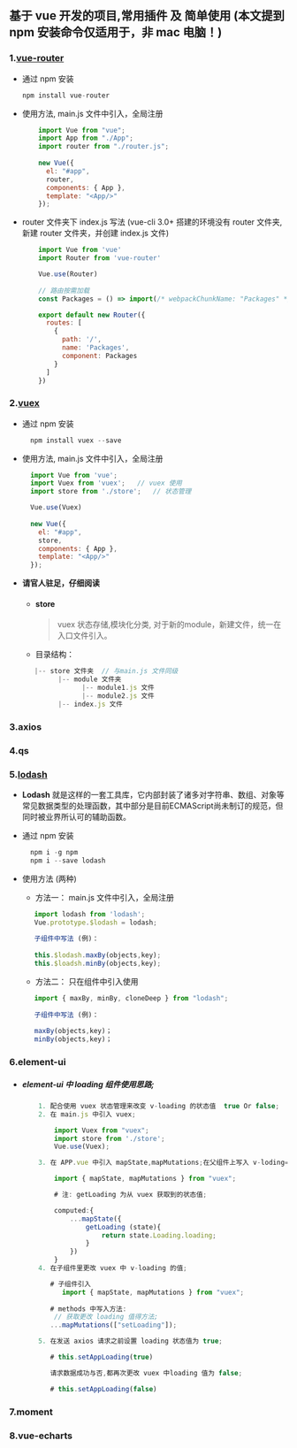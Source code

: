 ## 基于 vue 开发的项目,常用插件 及 简单使用 (本文提到 npm 安装命令仅适用于，非 mac 电脑！)
### 1.[vue-router](https://router.vuejs.org/zh/installation.html)

   + 通过 npm 安装 
   
        ```javascript
        npm install vue-router
        ```
   + 使用方法, main.js 文件中引入，全局注册
  
     ```javascript
         import Vue from "vue";
         import App from "./App";
         import router from "./router.js"; 
         
         new Vue({
           el: "#app",
           router,
           components: { App },
           template: "<App/>"
         });
     ```
   + router 文件夹下 index.js 写法 (vue-cli 3.0+ 搭建的环境没有 router 文件夹,新建 router 文件夹，并创建 index.js 文件)
     
     ```javascript
         import Vue from 'vue'
         import Router from 'vue-router'

         Vue.use(Router)
         
         // 路由按需加载
         const Packages = () => import(/* webpackChunkName: "Packages" */ '@/views/Packages');

         export default new Router({
           routes: [
             {
               path: '/',
               name: 'Packages',
               component: Packages
             }
           ]
         })
     ```
### 2.[vuex](https://vuex.vuejs.org/zh/)

   + 通过 npm 安装
   
        ```javascript
          npm install vuex --save
        ```
        
   + 使用方法, main.js 文件中引入，全局注册
   
       ```javascript
         import Vue from 'vue';
         import Vuex from 'vuex';   // vuex 使用
         import store from './store';   // 状态管理

         Vue.use(Vuex)
         
         new Vue({
           el: "#app",
           store,
           components: { App },
           template: "<App/>"
         });
       ```
       
   + **请官人驻足，仔细阅读**
 
      - #### store
         > vuex 状态存储,模块化分类, 对于新的module，新建文件，统一在入口文件引入。
         
      - 目录结构：
      
      ```javascript
         |-- store 文件夹  // 与main.js 文件同级
               |-- module 文件夹
                     |-- module1.js 文件
                     |-- module2.js 文件
               |-- index.js 文件    
      ```
   
### 3.axios
### 4.qs
### 5.[lodash](https://vuex.vuejs.org/zh/installation.html)

   + **Lodash** 就是这样的一套工具库，它内部封装了诸多对字符串、数组、对象等常见数据类型的处理函数，其中部分是目前ECMAScript尚未制订的规范，但同时被业界所认可的辅助函数。
   
   + 通过 npm 安装
   
     ```javascript
       npm i -g npm
       npm i --save lodash
     ```
     
   + 使用方法 (两种)
   
      + 方法一： main.js 文件中引入，全局注册
      ```javascript
         import lodash from 'lodash';
         Vue.prototype.$lodash = lodash;
         
         子组件中写法 (例)：
         
         this.$lodash.maxBy(objects,key);
         this.$loadsh.minBy(objects,key);
     ```
      + 方法二： 只在组件中引入使用
      ```javascript
         import { maxBy, minBy, cloneDeep } from "lodash";
         
         子组件中写法 (例)：
         
         maxBy(objects,key)；
         minBy(objects,key)；
      ```
### 6.element-ui

+ ##### element-ui 中 loading 组件使用思路;
   ``` js
       1. 配合使用 vuex 状态管理来改变 v-loading 的状态值  true Or false;
       2. 在 main.js 中引入 vuex;

           import Vuex from "vuex";
           import store from './store';
           Vue.use(Vuex);

       3. 在 APP.vue 中引入 mapState,mapMutations;在父组件上写入 v-loding="getLoading";

           import { mapState, mapMutations } from "vuex";

           # 注: getLoading 为从 vuex 获取到的状态值;

           computed:{
               ...mapState({
                   getLoading (state){
                       return state.Loading.loading;                    
                   }
               })
           }
       4. 在子组件里更改 vuex 中 v-loading 的值;

          # 子组件引入  
             import { mapState, mapMutations } from "vuex";  
             
          # methods 中写入方法: 
           // 获取更改 loading 值得方法;
          ...mapMutations(["setLoading"]);

       5. 在发送 axios 请求之前设置 loading 状态值为 true;

          # this.setAppLoading(true) 

          请求数据成功与否,都再次更改 vuex 中loading 值为 false;

          # this.setAppLoading(false) 
   ```
### 7.moment
### 8.vue-echarts
